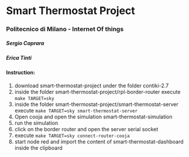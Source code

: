 # Smart Thermostat Project

### Politecnico di Milano - Internet Of things


##### Sergio Caprara
##### Erica Tinti


#### Instruction:
1. download smart-thermostat-project under the folder contiki-2.7
2. inside the folder smart-thermostat-project/rpl-border-router execute `make TARGET=sky`
3. inside the folder smart-thermostat-project/smart-thermostat-server execute `make TARGET=sky smart-thermostat-server`
4. Open cooja and open the simulation smart-thermostat-simulation
5. run the simulation
6. click on the border router and open the server serial socket
5. execute `make TARGET=sky connect-router-cooja`
6. start node red and import the content of smart-thermostat-dashboard inside the clipboard
